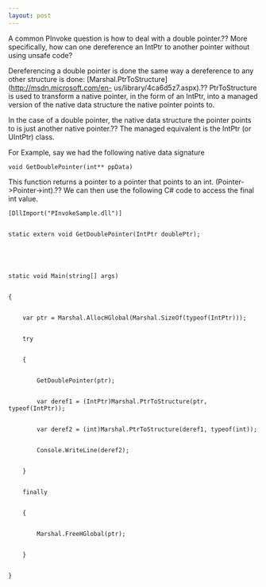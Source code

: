 ```yaml
---
layout: post
---
```

A common PInvoke question is how to deal with a double pointer.?? More
specifically, how can one dereference an IntPtr to another pointer without
using unsafe code?

Dereferencing a double pointer is done the same way a dereference to any other
structure is done: [Marshal.PtrToStructure](http://msdn.microsoft.com/en-
us/library/4ca6d5z7.aspx).?? PtrToStructure is used to transform a native
pointer, in the form of an IntPtr, into a managed version of the native data
structure the native pointer points to.

In the case of a double pointer, the native data structure the pointer points
to is just another native pointer.?? The managed equivalent is the IntPtr (or
UIntPtr) class.

For Example, say we had the following native data signature

    
    
    void GetDoublePointer(int** ppData)

This function returns a pointer to a pointer that points to an int.
(Pointer->Pointer->int).?? We can then use the following C# code to access the
final int value.

    
    
    [DllImport("PInvokeSample.dll")]


    static extern void GetDoublePointer(IntPtr doublePtr);


    


    static void Main(string[] args)


    {


        var ptr = Marshal.AllocHGlobal(Marshal.SizeOf(typeof(IntPtr)));


        try


        {


            GetDoublePointer(ptr);


            var deref1 = (IntPtr)Marshal.PtrToStructure(ptr, typeof(IntPtr));


            var deref2 = (int)Marshal.PtrToStructure(deref1, typeof(int));


            Console.WriteLine(deref2);


        }


        finally


        {


            Marshal.FreeHGlobal(ptr);


        }


    }

